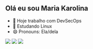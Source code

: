 ## Olá eu sou Maria Karolina

- 🔭 Hoje trabalho com DevSecOps
- 🌱 Estudando Linux
- 😄 Pronouns: Ela/dela

<div> 
 <a href="https://discord.gg/maria_.karolina" target="_blank"><img src="https://img.shields.io/badge/Discord-7289DA?style=for-the-badge&logo=discord&logoColor=white" target="_blank"></a> 
  <a href = "mariakaolina916@gmail.com"><img src="https://img.shields.io/badge/-Gmail-%23333?style=for-the-badge&logo=gmail&logoColor=white" target="_blank"></a>
  <a href="https://www.linkedin.com/in/mariaakarolina/" target="_blank"><img src="https://img.shields.io/badge/-LinkedIn-%230077B5?style=for-the-badge&logo=linkedin&logoColor=white" target="_blank"></a> 
  
</div>

